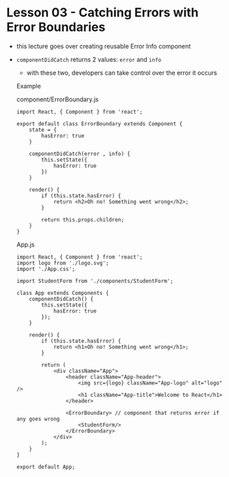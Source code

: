 # Lesson 03 - Catching Errors with Error Boundaries


- this lecture goes over creating reusable Error Info component
- `componentDidCatch` returns 2 values: `error` and `info`
    - with these two, developers can take control over the error it occurs

    Example

    component/ErrorBoundary.js
    ```
    import React, { Component } from 'react';

    export default class ErrorBoundary extends Component {
        state = {
            hasError: true
        }

        componentDidCatch(error , info) {
            this.setState({
                hasError: true
            })
        }

        render() {
            if (this.state.hasError) {
                return <h2>Oh no! Something went wrong</h2>;
            }

            return this.props.children;
        }
    }
    ```

    App.js

    ```
    import React, { Component } from 'react';
    import logo from './logo.svg';
    import './App.css';

    import StudentForm from './components/StudentForm';

    class App extends Components {
        componentDidCatch() {
            this.setState({
                hasError: true
            });
        }

        render() {
            if (this.state.hasError) {
                return <h1>Oh no! Something went wrong</h1>;
            }

            return (
                <div className="App">
                    <header className="App-header">
                        <img src={logo} className="App-logo" alt="logo" />
                        <h1 className="App-title">Welcome to React</h1>
                    </header>

                    <ErrorBoundary> // component that returns error if any goes wrong
                        <StudentForm/>
                    </ErrorBoundary>
                </div>
            );
        }
    }

    export default App;
    ```